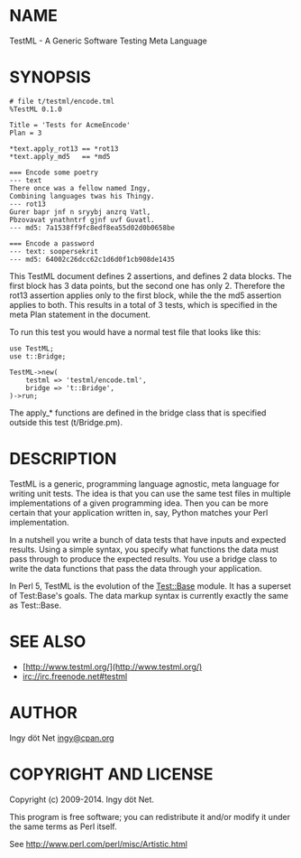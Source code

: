 # NAME

TestML - A Generic Software Testing Meta Language

# SYNOPSIS

    # file t/testml/encode.tml
    %TestML 0.1.0

    Title = 'Tests for AcmeEncode'
    Plan = 3

    *text.apply_rot13 == *rot13
    *text.apply_md5   == *md5

    === Encode some poetry
    --- text
    There once was a fellow named Ingy,
    Combining languages twas his Thingy.
    --- rot13
    Gurer bapr jnf n sryybj anzrq Vatl,
    Pbzovavat ynathntrf gjnf uvf Guvatl.
    --- md5: 7a1538ff9fc8edf8ea55d02d0b0658be

    === Encode a password
    --- text: soopersekrit
    --- md5: 64002c26dcc62c1d6d0f1cb908de1435

This TestML document defines 2 assertions, and defines 2 data blocks.  The
first block has 3 data points, but the second one has only 2.  Therefore the
rot13 assertion applies only to the first block, while the the md5 assertion
applies to both. This results in a total of 3 tests, which is specified in the
meta Plan statement in the document.

To run this test you would have a normal test file that looks like this:

    use TestML;
    use t::Bridge;

    TestML->new(
        testml => 'testml/encode.tml',
        bridge => 't::Bridge',
    )->run;

The apply\_\* functions are defined in the bridge class that is specified outside
this test (t/Bridge.pm).

# DESCRIPTION

TestML is a generic, programming language agnostic, meta language for writing
unit tests. The idea is that you can use the same test files in multiple
implementations of a given programming idea. Then you can be more certain that
your application written in, say, Python matches your Perl implementation.

In a nutshell you write a bunch of data tests that have inputs and expected
results. Using a simple syntax, you specify what functions the data must pass
through to produce the expected results. You use a bridge class to write the
data functions that pass the data through your application.

In Perl 5, TestML is the evolution of the [Test::Base](http://search.cpan.org/perldoc?Test::Base) module. It has a
superset of Test:Base's goals. The data markup syntax is currently exactly the
same as Test::Base.

# SEE ALSO

- [http://www.testml.org/](http://www.testml.org/)
- [irc://irc.freenode.net\#testml](irc://irc.freenode.net\#testml)

# AUTHOR

Ingy döt Net <ingy@cpan.org>

# COPYRIGHT AND LICENSE

Copyright (c) 2009-2014. Ingy döt Net.

This program is free software; you can redistribute it and/or modify it
under the same terms as Perl itself.

See http://www.perl.com/perl/misc/Artistic.html
